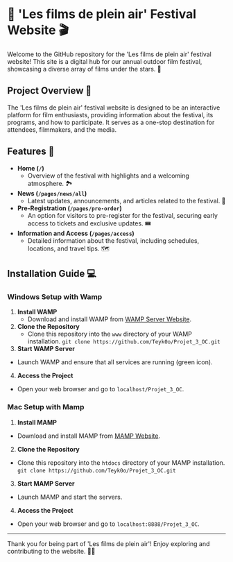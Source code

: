 # 🌟 'Les films de plein air' Festival Website 🎬

Welcome to the GitHub repository for the 'Les films de plein air' festival website! This site is a digital hub for our annual outdoor film festival, showcasing a diverse array of films under the stars. 🌌

## Project Overview 📖

The 'Les films de plein air' festival website is designed to be an interactive platform for film enthusiasts, providing information about the festival, its programs, and how to participate. It serves as a one-stop destination for attendees, filmmakers, and the media.

## Features 🌟

- **Home (`/`)**
  - Overview of the festival with highlights and a welcoming atmosphere. 🏞️
- **News (`/pages/news/all`)**
  - Latest updates, announcements, and articles related to the festival. 📰
- **Pre-Registration (`/pages/pre-order`)**
  - An option for visitors to pre-register for the festival, securing early access to tickets and exclusive updates. 🎟️
- **Information and Access (`/pages/access`)**
  - Detailed information about the festival, including schedules, locations, and travel tips. 🗺️

## Installation Guide 💻

### Windows Setup with Wamp

1. **Install WAMP**
   - Download and install WAMP from [WAMP Server Website](http://www.wampserver.com/en/).
2. **Clone the Repository**
   - Clone this repository into the `www` directory of your WAMP installation. ```git clone https://github.com/Teyk0o/Projet_3_OC.git```
3. **Start WAMP Server**
- Launch WAMP and ensure that all services are running (green icon).
4. **Access the Project**
- Open your web browser and go to `localhost/Projet_3_OC`.

### Mac Setup with Mamp

1. **Install MAMP**
- Download and install MAMP from [MAMP Website](https://www.mamp.info/en/).
2. **Clone the Repository**
- Clone this repository into the `htdocs` directory of your MAMP installation. ```git clone https://github.com/Teyk0o/Projet_3_OC.git```
3. **Start MAMP Server**
- Launch MAMP and start the servers.
4. **Access the Project**
- Open your web browser and go to `localhost:8888/Projet_3_OC`.

---

Thank you for being part of 'Les films de plein air'! Enjoy exploring and contributing to the website. 🌟🎥


